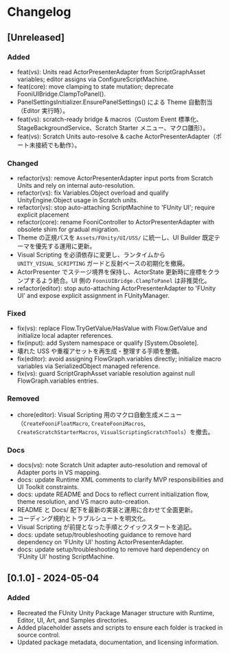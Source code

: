 # Changelog

## [Unreleased]
### Added
- feat(vs): Units read ActorPresenterAdapter from ScriptGraphAsset variables; editor assigns via ConfigureScriptMachine.
- feat(core): move clamping to state mutation; deprecate FooniUIBridge.ClampToPanel().
- PanelSettingsInitializer.EnsurePanelSettings() による Theme 自動割当（Editor 実行時）。
- feat(vs): scratch-ready bridge & macros（Custom Event 標準化、StageBackgroundService、Scratch Starter メニュー、マクロ雛形）。
- feat(vs): Scratch Units auto-resolve & cache ActorPresenterAdapter（ポート未接続でも動作）。

### Changed
- refactor(vs): remove ActorPresenterAdapter input ports from Scratch Units and rely on internal auto-resolution.
- refactor(vs): fix Variables.Object overload and qualify UnityEngine.Object usage in Scratch units.
- refactor(vs): stop auto-attaching ScriptMachine to 'FUnity UI'; require explicit placement
- refactor(core): rename FooniController to ActorPresenterAdapter with obsolete shim for gradual migration.
- Theme の正規パスを `Assets/FUnity/UI/USS/` に統一し、UI Builder 既定テーマを優先する運用に更新。
- Visual Scripting を必須依存に変更し、ランタイムから `UNITY_VISUAL_SCRIPTING` ガードと反射ベースの初期化を撤廃。
- ActorPresenter でステージ境界を保持し、ActorState 更新時に座標をクランプするよう統合。UI 側の `FooniUIBridge.ClampToPanel` は非推奨化。
- refactor(editor): stop auto-attaching ActorPresenterAdapter to 'FUnity UI' and expose explicit assignment in FUnityManager.

### Fixed
- fix(vs): replace Flow.TryGetValue/HasValue with Flow.GetValue and initialize local adapter references.
- fix(input): add System namespace or qualify [System.Obsolete].
- 壊れた USS や重複アセットを再生成・整理する手順を整備。
- fix(editor): avoid assigning FlowGraph.variables directly; initialize macro variables via SerializedObject managed reference.
- fix(vs): guard ScriptGraphAsset variable resolution against null FlowGraph.variables entries.

### Removed
- chore(editor): Visual Scripting 用のマクロ自動生成メニュー（`CreateFooniFloatMacro`, `CreateFooniMacros`, `CreateScratchStarterMacros`, `VisualScriptingScratchTools`）を撤去。

### Docs
- docs(vs): note Scratch Unit adapter auto-resolution and removal of Adapter ports in VS mapping.
- docs: update Runtime XML comments to clarify MVP responsibilities and UI Toolkit constraints.
- docs: update README and Docs to reflect current initialization flow, theme resolution, and VS macro auto-creation.
- README と Docs/ 配下を最新の実装と運用に合わせて全面更新。
- コーディング規約とトラブルシュートを明文化。
- Visual Scripting が前提となった手順とクイックスタートを追記。
- docs: update setup/troubleshooting guidance to remove hard dependency on 'FUnity UI' hosting ActorPresenterAdapter.
- docs: update setup/troubleshooting to remove hard dependency on 'FUnity UI' hosting ScriptMachine.

## [0.1.0] - 2024-05-04
### Added
- Recreated the FUnity Unity Package Manager structure with Runtime, Editor, UI, Art, and Samples directories.
- Added placeholder assets and scripts to ensure each folder is tracked in source control.
- Updated package metadata, documentation, and licensing information.
